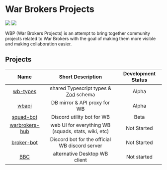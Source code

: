 # War Brokers Projects

[![](https://shields.io/badge/homepage-blue?style=for-the-badge)](https://war-brokers-projects.notion.site/0ab13d7077a843e79b99a328e00d2008)
[![](https://shields.io/badge/discord-chat-5865F2?logo=discord&logoColor=FFFFFF&style=for-the-badge)](https://discord.gg/synPSeuNFK)

WBP (War Brokers Projects) is an attempt to bring together community projects related to War Brokers with the goal of making them more visible and making collaboration easier.

## Projects

|                                    Name                                    |                  Short Description                  | Development Status |
| :------------------------------------------------------------------------: | :-------------------------------------------------: | :----------------: |
|            [wb-types](https://github.com/War-Brokers/wb-types)             |     shared Typescript types & [Zod][zod] schema     |       Alpha        |
| [wbapi](https://github.com/War-Brokers/War-Brokers/tree/master/apps/wbapi) |            DB mirror & API proxy for WB             |       Alpha        |
|           [squad-bot](https://github.com/War-Brokers/squad-bot)            |             Discord utility bot for WB              |        Beta        |
|      [warbrokers-hub](https://github.com/War-Brokers/warbrokers-hub)       | web UI for everything WB (squads, stats, wiki, etc) |    Not Started     |
|          [broker-bot](https://github.com/War-Brokers/broker-bot)           |   Discord bot for the official WB discord server    |    Not Started     |
|                 [BBC](https://github.com/War-Brokers/bbc)                  |            alternative Desktop WB client            |    Not started     |

[zod]: https://github.com/colinhacks/zod
